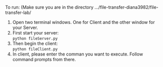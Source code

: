 To run:
(Make sure you are in the directory .../file-transfer-diana3982/file-transfer-lab/
1. Open two terminal windows. One for Client and the other window for your Server.
2. First start your server: <br>
``` python fileServer.py ```
3. Then begin the client: <br>
 ``` python fileClient.py ```
4. In client, please enter the comman you want to execute. Follow command prompts from there.
